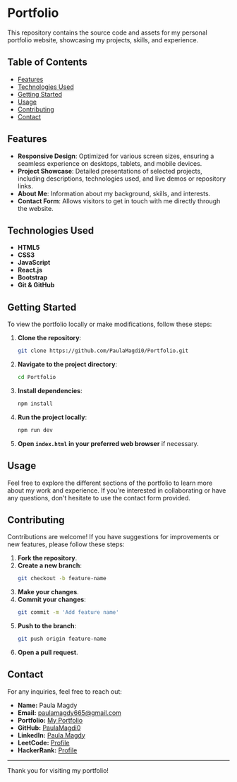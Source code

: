 # Portfolio

This repository contains the source code and assets for my personal portfolio website, showcasing my projects, skills, and experience.

## Table of Contents

- [Features](#features)
- [Technologies Used](#technologies-used)
- [Getting Started](#getting-started)
- [Usage](#usage)
- [Contributing](#contributing)
- [Contact](#contact)

## Features

- **Responsive Design**: Optimized for various screen sizes, ensuring a seamless experience on desktops, tablets, and mobile devices.
- **Project Showcase**: Detailed presentations of selected projects, including descriptions, technologies used, and live demos or repository links.
- **About Me**: Information about my background, skills, and interests.
- **Contact Form**: Allows visitors to get in touch with me directly through the website.

## Technologies Used

- **HTML5**
- **CSS3**
- **JavaScript**
- **React.js**
- **Bootstrap**
- **Git & GitHub**

## Getting Started

To view the portfolio locally or make modifications, follow these steps:

1. **Clone the repository**:
   ```bash
   git clone https://github.com/PaulaMagdi0/Portfolio.git
   ```

2. **Navigate to the project directory**:
   ```bash
   cd Portfolio
   ```

3. **Install dependencies**:
   ```bash
   npm install
   ```

4. **Run the project locally**:
   ```bash
   npm run dev
   ```

5. **Open `index.html` in your preferred web browser** if necessary.

## Usage

Feel free to explore the different sections of the portfolio to learn more about my work and experience. If you're interested in collaborating or have any questions, don't hesitate to use the contact form provided.

## Contributing

Contributions are welcome! If you have suggestions for improvements or new features, please follow these steps:

1. **Fork the repository**.
2. **Create a new branch**:
   ```bash
   git checkout -b feature-name
   ```
3. **Make your changes**.
4. **Commit your changes**:
   ```bash
   git commit -m 'Add feature name'
   ```
5. **Push to the branch**:
   ```bash
   git push origin feature-name
   ```
6. **Open a pull request**.

## Contact

For any inquiries, feel free to reach out:

- **Name:** Paula Magdy
- **Email:** [paulamagdy665@gmail.com](mailto:paulamagdy665@gmail.com)
- **Portfolio:** [My Portfolio](https://portfolio-ploz.vercel.app/)
- **GitHub:** [PaulaMagdi0](https://github.com/PaulaMagdi0)
- **LinkedIn:** [Paula Magdy](https://www.linkedin.com/in/paula-magdy/)
- **LeetCode:** [Profile](https://leetcode.com/u/4pAckTIlBP/)
- **HackerRank:** [Profile](https://www.hackerrank.com/profile/paulamagdy665)

---

Thank you for visiting my portfolio!

